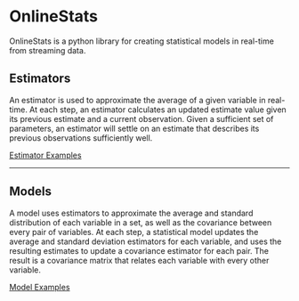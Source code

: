 # OnlineStats

OnlineStats is a python library for creating statistical models in real-time from streaming data.

## Estimators

An estimator is used to approximate the average of a given variable in real-time. At each step, an estimator calculates an updated estimate value given its previous estimate and a current observation. Given a sufficient set of parameters, an estimator will settle on an estimate that describes its previous observations sufficiently well.

[Estimator Examples](https://github.com/CarsonScott/onlinestats/blob/master/ESTIMATOR_EXAMPLES.MD)

---

## Models

A model uses estimators to approximate the average and standard distribution of each variable in a set, as well as the covariance between every pair of variables. At each step, a statistical model updates the average and standard deviation estimators for each variable, and uses the resulting estimates to update a covariance estimator for each pair. The result is a covariance matrix that relates each variable with every other variable.

[Model Examples](https://github.com/CarsonScott/onlinestats/blob/master/MODEL_EXAMPLES.MD)
